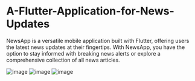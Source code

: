 # A-Flutter-Application-for-News-Updates
NewsApp is a versatile mobile application built with Flutter, offering users the latest news updates at their fingertips. With NewsApp, you have the option to stay informed with breaking news alerts or explore a comprehensive collection of all news articles.

![image](https://github.com/Didar1313/A-Flutter-Application-for-News-Updates/assets/73778140/5d81cce3-2af1-43df-8559-f179de420e83)
![image](https://github.com/Didar1313/A-Flutter-Application-for-News-Updates/assets/73778140/315e0198-5093-44d9-b063-88a2fffc3f09)
![image](https://github.com/Didar1313/A-Flutter-Application-for-News-Updates/assets/73778140/d76cc705-d19d-40b2-b49a-792b98ef226f)
